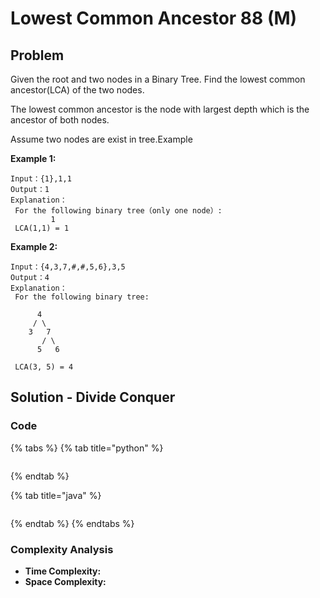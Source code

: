 # Lowest Common Ancestor 88 \(M\)

## Problem

Given the root and two nodes in a Binary Tree. Find the lowest common ancestor\(LCA\) of the two nodes.

The lowest common ancestor is the node with largest depth which is the ancestor of both nodes.

Assume two nodes are exist in tree.Example

**Example 1:**

```text
Input：{1},1,1
Output：1
Explanation：
 For the following binary tree（only one node）:
         1
 LCA(1,1) = 1
```

**Example 2:**

```text
Input：{4,3,7,#,#,5,6},3,5
Output：4
Explanation：
 For the following binary tree:

      4
     / \
    3   7
       / \
      5   6
			
 LCA(3, 5) = 4
```

## Solution - Divide Conquer

### Code

{% tabs %}
{% tab title="python" %}
```python

```
{% endtab %}

{% tab title="java" %}
```

```
{% endtab %}
{% endtabs %}

### Complexity Analysis

* **Time Complexity:**
* **Space Complexity:**

